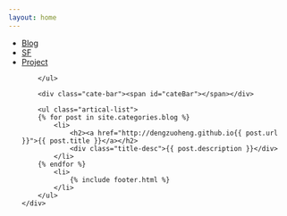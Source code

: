 ```yaml
---
layout: home
---
```


<div class="index-content blog">
    <div class="section">
        <ul class="artical-cate">
            <li class="on"><a href="/blog"><span>Blog</span></a></li>
            <li ><a href="/sf"><span>SF</span></a></li>
            <li ><a href="/project"><span>Project</span></a></li>
            
        </ul>

        <div class="cate-bar"><span id="cateBar"></span></div>

        <ul class="artical-list">
        {% for post in site.categories.blog %}
            <li>
                <h2><a href="http://dengzuoheng.github.io{{ post.url }}">{{ post.title }}</a></h2>
                <div class="title-desc">{{ post.description }}</div>
            </li>
        {% endfor %}
            <li>
                {% include footer.html %}
            </li>
        </ul>
    </div>
</div>
